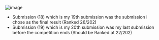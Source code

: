 ![image](https://github.com/nrkahfirhmd/dac-findit/assets/110613182/3790f0b7-afcf-4eb5-be53-02ec0b428aa7)
- Submission (18) which is my 19th submission was the submission i chose as the final result (Ranked 26/202)
- Submission (19) which is my 20th submission was my last submission before the competition ends (Should be Ranked at 22/202)
